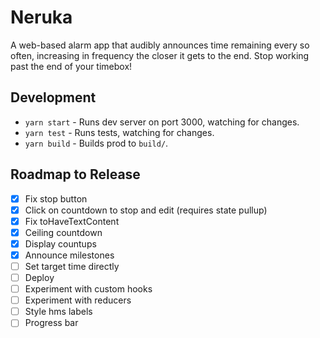 # Neruka

A web-based alarm app that audibly announces time remaining every so often, increasing in frequency the closer it gets to the end. Stop working past the end of your timebox!

## Development

- `yarn start` - Runs dev server on port 3000, watching for changes.
- `yarn test` - Runs tests, watching for changes.
- `yarn build` - Builds prod to `build/`.

## Roadmap to Release

- [x] Fix stop button
- [x] Click on countdown to stop and edit (requires state pullup)
- [x] Fix toHaveTextContent
- [x] Ceiling countdown
- [x] Display countups
- [x] Announce milestones
- [ ] Set target time directly
- [ ] Deploy
- [ ] Experiment with custom hooks
- [ ] Experiment with reducers
- [ ] Style hms labels
- [ ] Progress bar

